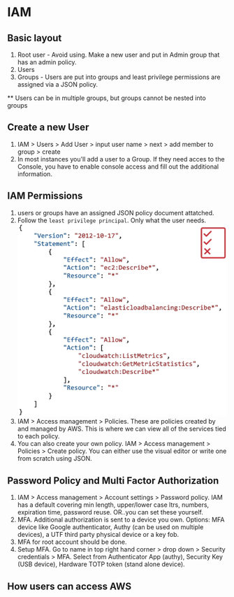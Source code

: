 # IAM

## Basic layout
1. Root user - Avoid using. Make a new user and put in Admin group that has an admin policy.
2. Users 
3. Groups - Users are put into groups and least privilege permissions are assigned via a JSON policy. 

** Users can be in multiple groups, but groups cannot be nested into groups

## Create a new User
1. IAM > Users > Add User > input user name > next > add member to group > create
2. In most instances you'll add a user to a Group.  If they need acces to the Console, you have to enable console access and fill out the additional information.

## IAM Permissions
1. users or groups have an assigned JSON policy document attatched. 
2. Follow the ```least privilege principal```.  Only what the user needs.
![web_v_workenvironment](/assets/iam_policy.png)
3. IAM > Access management > Policies. These are policies created by and managed by AWS.  This is where we can view all of the services tied to each policy.
4. You can also create your own policy.  IAM > Access management > Policies > Create policy. You can either use the visual editor or write one from scratch using JSON.

## Password Policy and Multi Factor Authorization
1. IAM > Access management > Account settings > Password policy.  IAM has a default covering min length, upper/lower case ltrs, numbers, expiration time, password reuse.  OR..you can set these yourself.
2. MFA. Additional authorization is sent to a device you own.  Options: MFA device like Google authenticator, Authy (can be used on multiple devices), a UTF third party physical device or a key fob.
3. MFA for root account should be done. 
4. Setup MFA. Go to name in top right hand corner > drop down > Security credentials > MFA.  Select from Authenticator App (authy), Security Key (USB device), Hardware TOTP token (stand alone device).

## How users can access AWS
